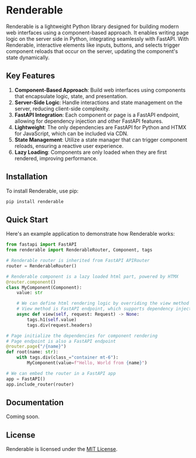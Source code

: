 # Renderable

Renderable is a lightweight Python library designed for building modern web interfaces using a component-based approach. It enables writing page logic on the server side in Python, integrating seamlessly with FastAPI. With Renderable, interactive elements like inputs, buttons, and selects trigger component reloads that occur on the server, updating the component's state dynamically.

## Key Features

1. **Component-Based Approach**: Build web interfaces using components that encapsulate logic, state, and presentation. 
2. **Server-Side Logic**: Handle interactions and state management on the server, reducing client-side complexity.
3. **FastAPI Integration**: Each component or page is a FastAPI endpoint, allowing for dependency injection and other FastAPI features.
4. **Lightweight**: The only dependencies are FastAPI for Python and HTMX for JavaScript, which can be included via CDN.
5. **State Management**: Utilize a state manager that can trigger component reloads, ensuring a reactive user experience.
6. **Lazy Loading**: Components are only loaded when they are first rendered, improving performance.

## Installation

To install Renderable, use pip:

```bash
pip install renderable
```

## Quick Start

Here's an example application to demonstrate how Renderable works:

```python
from fastapi import FastAPI
from renderable import RenderableRouter, Component, tags

# Renderable router is inherited from FastAPI APIRouter
router = RenderableRouter()

# Renderable component is a lazy loaded html part, powered by HTMX
@router.component()
class MyComponent(Component):
    value: str

    # We can define html rendering logic by overriding the view method
    # View method is FastAPI endpoint, which supports dependency injection
    async def view(self, request: Request) -> None:
        tags.h1(self.value)
        tags.div(request.headers)

# Page initialize the dependencies for component rendering
# Page endpoint is also a FastAPI endpoint
@router.page("/{name}")
def root(name: str):
    with tags.div(class_="container mt-6"):
        MyComponent(value=f"Hello, World from {name}")

# We can embed the router in a FastAPI app
app = FastAPI()
app.include_router(router)
```


## Documentation

Coming soon.


## License

Renderable is licensed under the [MIT License](https://github.com/nikirg/renderable/blob/main/LICENSE).